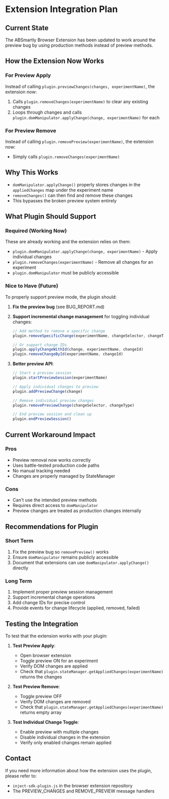 # Extension Integration Plan

## Current State
The ABSmartly Browser Extension has been updated to work around the preview bug by using production methods instead of preview methods.

## How the Extension Now Works

### For Preview Apply
Instead of calling `plugin.previewChanges(changes, experimentName)`, the extension now:
1. Calls `plugin.removeChanges(experimentName)` to clear any existing changes
2. Loops through changes and calls `plugin.domManipulator.applyChange(change, experimentName)` for each

### For Preview Remove
Instead of calling `plugin.removePreview(experimentName)`, the extension now:
- Simply calls `plugin.removeChanges(experimentName)`

## Why This Works
- `domManipulator.applyChange()` properly stores changes in the `appliedChanges` map under the experiment name
- `removeChanges()` can then find and remove these changes
- This bypasses the broken preview system entirely

## What Plugin Should Support

### Required (Working Now)
These are already working and the extension relies on them:
- `plugin.domManipulator.applyChange(change, experimentName)` - Apply individual changes
- `plugin.removeChanges(experimentName)` - Remove all changes for an experiment
- `plugin.domManipulator` must be publicly accessible

### Nice to Have (Future)
To properly support preview mode, the plugin should:

1. **Fix the preview bug** (see BUG_REPORT.md)
2. **Support incremental change management** for toggling individual changes:
   ```javascript
   // Add method to remove a specific change
   plugin.removeSpecificChange(experimentName, changeSelector, changeType)
   
   // Or support change IDs
   plugin.applyChangeWithId(change, experimentName, changeId)
   plugin.removeChangeById(experimentName, changeId)
   ```

3. **Better preview API**:
   ```javascript
   // Start a preview session
   plugin.startPreviewSession(experimentName)
   
   // Apply individual changes to preview
   plugin.addPreviewChange(change)
   
   // Remove individual preview changes
   plugin.removePreviewChange(changeSelector, changeType)
   
   // End preview session and clean up
   plugin.endPreviewSession()
   ```

## Current Workaround Impact

### Pros
- Preview removal now works correctly
- Uses battle-tested production code paths
- No manual tracking needed
- Changes are properly managed by StateManager

### Cons
- Can't use the intended preview methods
- Requires direct access to `domManipulator`
- Preview changes are treated as production changes internally

## Recommendations for Plugin

### Short Term
1. Fix the preview bug so `removePreview()` works
2. Ensure `domManipulator` remains publicly accessible
3. Document that extensions can use `domManipulator.applyChange()` directly

### Long Term
1. Implement proper preview session management
2. Support incremental change operations
3. Add change IDs for precise control
4. Provide events for change lifecycle (applied, removed, failed)

## Testing the Integration

To test that the extension works with your plugin:

1. **Test Preview Apply**:
   - Open browser extension
   - Toggle preview ON for an experiment
   - Verify DOM changes are applied
   - Check that `plugin.stateManager.getAppliedChanges(experimentName)` returns the changes

2. **Test Preview Remove**:
   - Toggle preview OFF
   - Verify DOM changes are removed
   - Check that `plugin.stateManager.getAppliedChanges(experimentName)` returns empty array

3. **Test Individual Change Toggle**:
   - Enable preview with multiple changes
   - Disable individual changes in the extension
   - Verify only enabled changes remain applied

## Contact
If you need more information about how the extension uses the plugin, please refer to:
- `inject-sdk-plugin.js` in the browser extension repository
- The PREVIEW_CHANGES and REMOVE_PREVIEW message handlers